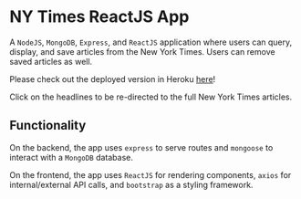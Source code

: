 # NY Times ReactJS App
A `NodeJS`, `MongoDB`, `Express`, and `ReactJS` application where users can query, display, and save articles from the New York Times. Users can remove saved articles as well.

Please check out the deployed version in Heroku [here](https://hidden-oasis-49978.herokuapp.com/)!

Click on the headlines to be re-directed to the full New York Times articles.


## Functionality
On the backend, the app uses `express` to serve routes and `mongoose` to interact with a `MongoDB` database.

On the frontend, the app uses `ReactJS` for rendering components, `axios` for internal/external API calls, and `bootstrap` as a styling framework.



